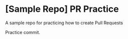 # [Sample Repo] PR Practice
A sample repo for practicing how to create Pull Requests

Practice commit.
